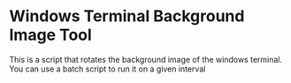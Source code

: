 # Windows Terminal Background Image Tool
This is a script that rotates the background image of the windows terminal. You can use a batch script to run it on a given interval
